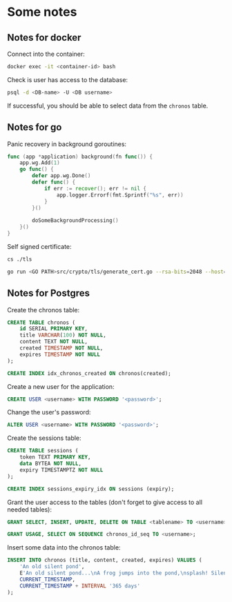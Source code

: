 # Some notes

## Notes for docker

Connect into the container:

```bash
docker exec -it <container-id> bash
```

Check is user has access to the database:

```bash
psql -d <DB-name> -U <DB username>
```

If successful, you should be able to select data from the `chronos` table.

## Notes for go

Panic recovery in background goroutines:

```go
func (app *application) background(fn func()) {
    app.wg.Add(1)
    go func() {
        defer app.wg.Done()
        defer func() {
            if err := recover(); err != nil {
                app.logger.Errorf(fmt.Sprintf("%s", err))
            }
        }()
        
        doSomeBackgroundProcessing()
    }()
}
```

Self signed certificate:

```bash
cs ./tls

go run <GO PATH>src/crypto/tls/generate_cert.go --rsa-bits=2048 --host=localhost
```

## Notes for Postgres

Create the chronos table:

```sql
CREATE TABLE chronos (
    id SERIAL PRIMARY KEY,
    title VARCHAR(100) NOT NULL,
    content TEXT NOT NULL,
    created TIMESTAMP NOT NULL,
    expires TIMESTAMP NOT NULL
);

CREATE INDEX idx_chronos_created ON chronos(created);
```

Create a new user for the application:

```sql
CREATE USER <username> WITH PASSWORD '<password>';
```

Change the user's password:

```sql
ALTER USER <username> WITH PASSWORD '<password>';
```

Create the sessions table:

```sql
CREATE TABLE sessions (
    token TEXT PRIMARY KEY,
    data BYTEA NOT NULL,
    expiry TIMESTAMPTZ NOT NULL
);

CREATE INDEX sessions_expiry_idx ON sessions (expiry);
```

Grant the user access to the tables (don't forget to give access to all needed tables):

```sql
GRANT SELECT, INSERT, UPDATE, DELETE ON TABLE <tablename> TO <username>;

GRANT USAGE, SELECT ON SEQUENCE chronos_id_seq TO <username>;
```

Insert some data into the chronos table:

```sql
INSERT INTO chronos (title, content, created, expires) VALUES (
    'An old silent pond',
    E'An old silent pond...\nA frog jumps into the pond,\nsplash! Silence again.\n\n– Matsuo Bashō',
    CURRENT_TIMESTAMP,
    CURRENT_TIMESTAMP + INTERVAL '365 days'
);
```
